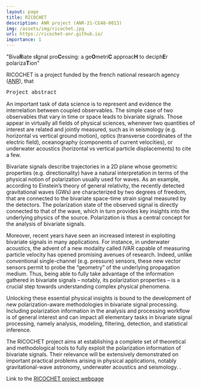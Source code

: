 ```yaml
---
layout: page
title: RICOCHET
description: ANR project (ANR-21-CE48-0013)
img: /assets/img/ricochet.jpg
url: https://ricochet-anr.github.io/
importance: 1
---
```

<p>
"Biva<b>R</b>iate s<b>I</b>gnal pro<b>C</b>essing: a ge<b>O</b>metri<b>C</b> approac<b>H</b> to deciph<b>E</b>r polariza<b>T</b>ion"
</p>

<p>
RICOCHET is a project funded by the french national research agency (<a href="https://anr.fr/Project-ANR-21-CE48-0013" target="_blank">ANR</a>), that
</p>

<p style="font-family:courier;">Project abstract</p>

<p> An important task of data science is to represent and evidence the interrelation between coupled observables. The simple case of two observables that vary in time or space leads to bivariate signals. Those appear in virtually all fields of physical sciences, whenever two quantities of interest are related and jointly measured, such as in seismology (e.g. horizontal vs vertical ground motion), optics (transverse coordinates of the electric field), oceanography (components of current velocities), or underwater acoustics (horizontal vs vertical particle displacements) to cite a few.</p>
<p> Bivariate signals describe trajectories in a 2D plane whose geometric properties (e.g. directionality) have a natural interpretation in terms of the physical notion of polarization usually used for waves. As an example, according to Einstein’s theory of general relativity, the recently detected gravitational waves (GWs)
are characterized by two degrees of freedom, that are connected to the bivariate space-time strain signal measured by the detectors. The polarization state of the observed signal is directly connected to that of the wave, which in turn provides key insights into the underlying physics of the source. Polarization is thus a central concept for the analysis of bivariate signals.</p>
<p> Moreover, recent years have seen an increased interest in exploiting bivariate signals in many applications. For instance, in underwater acoustics, the advent of a new modality called IVAR capable of measuring particle velocity has opened promising avenues of research. Indeed, unlike conventional single-channel (e.g. pressure) sensors, these new vector sensors permit to probe the “geometry” of the underlying propagation medium. Thus, being able to fully take advantage of the information gathered in bivariate signals – notably, its polarization properties – is a crucial step towards understanding complex physical phenomena.</p>
<p> Unlocking these essential physical insights is bound to the development of new polarization-aware methodologies in bivariate signal processing. Including polarization information in the analysis and processing workflow is of general interest and can impact all elementary tasks in bivariate signal processing, namely analysis, modeling, filtering, detection, and statistical inference.</p>
<p> The RICOCHET project aims at establishing a complete set of theoretical and methodological tools to fully exploit the polarization information of bivariate signals. Their relevance will be extensively demonstrated on important practical problems arising in physical applications, notably gravitational-wave astronomy, underwater acoustics and seismology.
.</p>



Link to the <a href="https://ricochet-anr.github.io/" target="_blank">RICOCHET project webpage</a>
